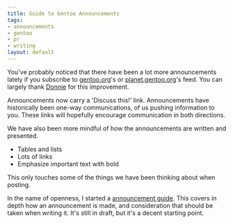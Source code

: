 ```yaml
--- 
title: Guide to Gentoo Announcements
tags: 
- announcements
- gentoo
- pr
- writing
layout: default
---
```

You've probably noticed that there have been a lot more announcements lately if you subscribe to [gentoo.org](gentoo.org)'s or [planet.gentoo.org](planet.gentoo.org)'s feed. You can largely thank [Donnie](http://spyderous.livejournal.com/) for this improvement.

Announcements now carry a 'Discuss this!' link. Announcements have historically been one-way communications, of us pushing information to you. These links will hopefully encourage communication in both directions.

We have also been more mindful of how the announcements are written and presented.

 * Tables and lists
 * Lots of links
 * Emphasize important text with bold
 
This only touches some of the things we have been thinking about when posting.

In the name of openness, I started a [announcement guide](http://www.gentoo.org/proj/en/pr/docs/announcement-guide.xml). This covers in depth how an announcement is made, and consideration that should be taken when writing it. It's still in draft, but it's a decent starting point.